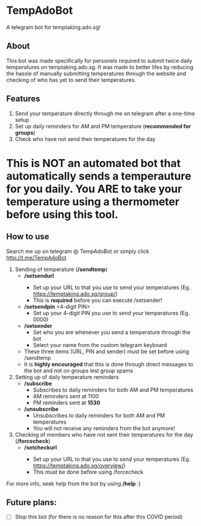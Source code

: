 # TempAdoBot
A telegram bot for temptaking.ado.sg!

## About
This bot was made specifically for personels required to submit twice daily temperatures on temptaking.ado.sg. It was made to better lifes by reducing the hassle of manually submitting temperatures through the website and checking of who has yet to send their temperatures.

## Features
1. Send your temperature directly through me on telegram after a one-time setup
2. Set up daily reminders for AM and PM temperature (**recommended for groups**)
3. Check who have not send their temperatures for the day

# This is NOT an automated bot that automatically sends a temperauture for you daily. You ARE to take your temperature using a thermometer before using this tool.

## How to use
Search me up on telegram @ TempAdoBot or simply click http://t.me/TempAdoBot

1. Sending of temperature (**__/sendtemp__**)
   - **__/setsendurl__** <URL>
     - Set up your URL to that you use to send your temperatures (Eg. https://temptaking.ado.sg/group/<unique-code>)
     - This is **required** before you can execute /setsender!
   - **__/setsendpin__** <4-digit PIN>
     - Set up your 4-digit PIN you use to send your temperatures (Eg. 0000)
   - **__/setsender__**
     - Set who you are whenever you send a temperature through the bot
     - Select your name from the custom telegram keyboard
   - These three items (URL, PIN and sender) must be set before using /sendtemp
   - It is **highly encouraged** that this is done through direct messages to the bot and not on groups lest group spams
2. Setting up of daily temperature reminders
   - **__/subscribe__**
     - Subscribes to daily reminders for both AM and PM temperatures
     - AM reminders sent at 1100
     - PM reminders sent at **__1530__**
   - **__/unsubscribe__**
     - Unsubscribes to daily reminders for both AM and PM temperatures
     - You will not receive any reminders from the bot anymore!
3. Checking of members who have not sent their temperatures for the day (**__/forcecheck__**)
   - **__/setcheckurl__** <URL>
     - Set up your URL to that you use to send your temperatures (Eg. https://temptaking.ado.sg/overview/<unique-code>)
     - This must be done before using /forcecheck

For more info, seek help from the bot by using **__/help__** :) 

## Future plans:
- [ ] Stop this bot (for there is no reason for this after this COVID period)
